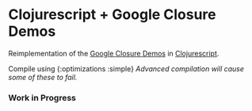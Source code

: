 # Clojurescript + Google Closure Demos

Reimplementation of the [Google Closure Demos](http://closure-library.googlecode.com/svn/trunk/closure/goog/demos/) in [Clojurescript](https://github.com/clojure/clojurescript).

Compile using {:optimizations :simple}
*Advanced compilation will cause some of these to fail.*

### Work in Progress
